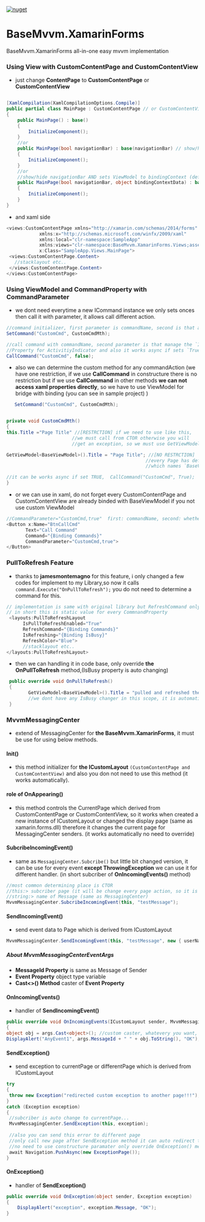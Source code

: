 [![nuget](https://img.shields.io/badge/Nuget-BaseMvvm.XamarinForms-brightgreen.svg?maxAge=259200)](https://www.nuget.org/packages/BaseMvvm.XamarinForms)

# BaseMvvm.XamarinForms
BaseMvvm.XamarinForms all-in-one easy mvvm implementation


### Using View with CustomContentPage and CustomContentView
- just change **ContentPage** to **CustomContentPage** or **CustomContentView**

```c#

[XamlCompilation(XamlCompilationOptions.Compile)]
public partial class MainPage : CustomContentPage // or CustomContentView
{
    public MainPage() : base() 
    {
        InitializeComponent();
    }
    //or
    public MainPage(bool navigationBar) : base(navigationBar) // show/hide navigationBar
    {
        InitializeComponent();
    }
    //or
    //show/hide navigationBar AND sets ViewModel to bindingContext (default ViewModel is BaseViewModel)
    public MainPage(bool navigationBar, object bindingContextData) : base(navigationBar, bindingContextData)
    {
        InitializeComponent();
    }
}
```
- and xaml side
 ```c#
 <views:CustomContentPage xmlns="http://xamarin.com/schemas/2014/forms"
             xmlns:x="http://schemas.microsoft.com/winfx/2009/xaml"
             xmlns:local="clr-namespace:SampleApp"
             xmlns:views="clr-namespace:BaseMvvm.XamarinForms.Views;assembly=BaseMvvm.XamarinForms"
             x:Class="SampleApp.Views.MainPage">
  <views:CustomContentPage.Content>
    //stacklayout etc..
  </views:CustomContentPage.Content>
</views:CustomContentPage>
 ```


### Using ViewModel and CommandProperty with CommandParameter
- we dont need everytime a new ICommand instance we only sets onces then call it with parameter, it allows call different action.
 ```c#
//command initializer, first parameter is commandName, second is that actionMethod
SetCommand("CustomCmd", CustomCmdMth); 

//call command with commandName, second parameter is that manage the `IsBusy` 
//Property for ActivitiyIndicator and also it works async if sets `True`.
CallCommand("CustomCmd", false);
```
- also we can determine the custom method for any commandAction (we have one restriction, if we use **CallCommand** in constructure there is no restriction but if we use **CallCommand** in other methods **we can not access xaml properties directly**, so we have to use ViewModel for bridge with binding (you can see in sample project) )
 ```c#
    SetCommand("CustomCmd", CustomCmdMth); 
 
 
private void CustomCmdMth()
{
this.Title ="Page Title" //[RESTRCTION] if we need to use like this, 
                         //we must call from CTOR otherwise you will 
                         //get an exception, so we must use GetViewModel<>()

GetViewModel<BaseViewModel>().Title = "Page Title"; //[NO RESTRCTION]
                                                    //every Page has default ViewModel 
                                                    //which names `BaseViewModel`

//it can be works async if set TRUE,  CallCommand("CustomCmd", True);
}
 ```
 
 - or we can use in xaml, do not forget every CustomContentPage and CustomContentView are already binded with BaseViewModel if you not use custom ViewModel
 ```c#
 //CommandParameter="CustomCmd,true"  first: commandName, second: whether use IsBusy or not
 <Button x:Name="BtnCallCmd" 
        Text="Call Command" 
        Command="{Binding Commands}" 
        CommandParameter="CustomCmd,true">
</Button>
 ```
 
 
 ### PullToRefresh Feature
 - thanks to **jamesmontemagno** for this feature, i only changed a few codes for implement to my Library,so now it calls `command.Execute("OnPullToRefresh");` you do not need to determine a command for this.
  ```c#
// implementation is same with original library but RefreshCommand only should be "{Binding Commands}", 
// in short this is static value for every CommnandProperty
   <layouts:PullToRefreshLayout
        IsPullToRefreshEnabled="True"
        RefreshCommand="{Binding Commands}"
        IsRefreshing="{Binding IsBusy}"
        RefreshColor="Blue">
        //stacklayout etc..
</layouts:PullToRefreshLayout>
  ```
  - then we can handling it in code base, only override **the OnPullToRefresh** method,(IsBusy property is auto changing)
```c#
 public override void OnPullToRefresh()
 {
        GetViewModel<BaseViewModel>().Title = "pulled and refreshed the page";
        //we dont have any IsBusy changer in this scope, it is automatic
 }
```
    
  ### MvvmMessagingCenter
  - extend of MessagingCenter for **the BaseMvvm.XamarinForms**, it must be use for using below methods.
  
   #### Init()
   - this method initializer for **the ICustomLayout** `(CustomContentPage and CustomContentView)` and also you don not need to use this method (it works automatically).
   
   #### role of OnAppearing()
   - this method controls the CurrentPage which derived from CustomContentPage or CustomContentView, so it works when created a new instance of ICustomLayout or changed the display page (same as xamarin.forms.dll) therefore it changes the current page for MessagingCenter senders. (it works automatically no need to override)
   
   #### SubcribeIncomingEvent()
   - same as `MessagingCenter.Subcribe()` but little bit changed version, it can be use for every event **except ThrowingException** we can use it for different handler. (in short subcriber of **OnIncomingEvents()** method)
```c#
//most common determining place is CTOR
//this:> subcriber page (it will be change every page action, so it is dynamic)
//string:> name of Message (same as MessagingCenter)
MvvmMessagingCenter.SubcribeIncomingEvent(this, "testMessage");
```

   #### SendIncomingEvent()
   - send event data to Page which is derived from ICustomLayout
```c#
MvvmMessagingCenter.SendIncomingEvent(this, "testMessage", new { userName = "mustafa" });
```

   ##### About MvvmMessagingCenterEventArgs
   - **MessageId Property** is same as Message of Sender
   - **Event Property** object type variable
   - **Cast<>() Method** caster of **Event Property**
   
   #### OnIncomingEvents()
   - handler of **SendIncomingEvent()**
```c#
public override void OnIncomingEvents(ICustomLayout sender, MvvmMessagingCenterEventArgs args)
{
object obj = args.Cast<object>(); //custom caster, whatevery you want, you can cast
DisplayAlert("AnyEvent1", args.MessageId + " " + obj.ToString(), "OK");
```
   
   
   #### SendException()
   - send exception to currentPage or differentPage which is derived from ICustomLayout
   ```c#            
try
{
    throw new Exception("redirected custom exception to another page!!!");
}
catch (Exception exception)
{
    //subcriber is auto change to currentPage...
    MvvmMessagingCenter.SendException(this, exception); 
    
    //also you can send this error to different page
    //only call new page after SendException method it can auto redirect to new page 
    //no need to use constructure paramater only override OnException() method :))
    await Navigation.PushAsync(new ExceptionPage());
}
   ```
 
   #### OnException()
   - handler of **SendException()**
```c#     
public override void OnException(object sender, Exception exception)
{
    DisplayAlert("exception", exception.Message, "OK");
}
```
